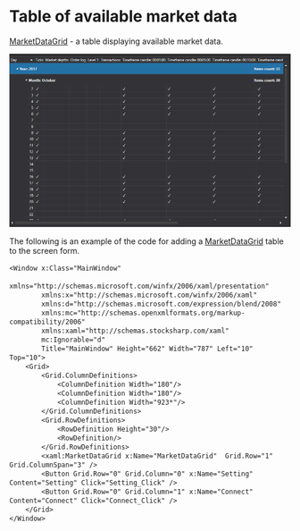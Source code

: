 # Table of available market data

[MarketDataGrid](xref:StockSharp.Xaml.MarketDataGrid) \- a table displaying available market data. 

![API GUI MarketDataGrid](../../../../images/api_gui_marketdatagrid.png)

The following is an example of the code for adding a [MarketDataGrid](xref:StockSharp.Xaml.MarketDataGrid) table to the screen form. 

```xaml
<Window x:Class="MainWindow"
		xmlns="http://schemas.microsoft.com/winfx/2006/xaml/presentation"
		xmlns:x="http://schemas.microsoft.com/winfx/2006/xaml"
		xmlns:d="http://schemas.microsoft.com/expression/blend/2008"
		xmlns:mc="http://schemas.openxmlformats.org/markup-compatibility/2006"
		xmlns:xaml="http://schemas.stocksharp.com/xaml"
		mc:Ignorable="d"
		Title="MainWindow" Height="662" Width="787" Left="10" Top="10">
	<Grid>
		<Grid.ColumnDefinitions>
			<ColumnDefinition Width="180"/>
			<ColumnDefinition Width="180"/>
			<ColumnDefinition Width="923*"/>
		</Grid.ColumnDefinitions>
		<Grid.RowDefinitions>
			<RowDefinition Height="30"/>
			<RowDefinition/>
		</Grid.RowDefinitions>
		<xaml:MarketDataGrid x:Name="MarketDataGrid"  Grid.Row="1" Grid.ColumnSpan="3" />
		<Button Grid.Row="0" Grid.Column="0" x:Name="Setting" Content="Setting" Click="Setting_Click" />
		<Button Grid.Row="0" Grid.Column="1" x:Name="Connect" Content="Connect" Click="Connect_Click" />
	</Grid>
</Window>
	  				
```
